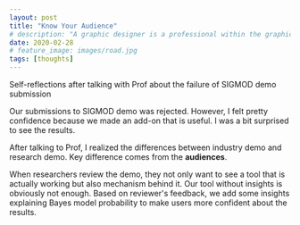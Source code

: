 ```yaml
---
layout: post
title: "Know Your Audience"
# description: "A graphic designer is a professional within the graphic design and graphic arts industry."
date: 2020-02-28
# feature_image: images/road.jpg
tags: [thoughts]
---
```


Self-reflections after talking with Prof about the failure of SIGMOD demo submission
<!--more-->

Our submissions to SIGMOD demo was rejected. However, I felt pretty confidence because we made an add-on that is useful. I was a bit surprised to see the results.

After talking to Prof, I realized the differences between industry demo and research demo. Key difference comes from the **audiences**. 

When researchers review the demo, they not only want to see a tool that is actually working but also mechanism behind it. Our tool without insights is obviously not enough. Based on reviewer's feedback, we add some insights explaining Bayes model probability to make users more confident about the results.